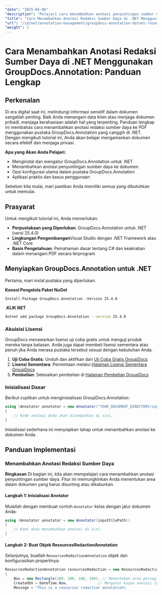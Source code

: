 ```yaml
---
"date": "2025-05-06"
"description": "Pelajari cara menambahkan anotasi penyuntingan sumber daya ke PDF menggunakan GroupDocs.Annotation for .NET. Lindungi informasi sensitif dan tingkatkan keamanan dokumen dengan panduan terperinci ini."
"title": "Cara Menambahkan Anotasi Redaksi Sumber Daya di .NET Menggunakan GroupDocs.Annotation&#58; Panduan Lengkap"
"url": "/id/net/annotation-management/groupdocs-annotation-dotnet-resource-redaction/"
"weight": 1
---
```


# Cara Menambahkan Anotasi Redaksi Sumber Daya di .NET Menggunakan GroupDocs.Annotation: Panduan Lengkap

## Perkenalan

Di era digital saat ini, melindungi informasi sensitif dalam dokumen sangatlah penting. Baik Anda menangani data klien atau menjaga dokumen pribadi, menjaga kerahasiaan adalah hal yang terpenting. Panduan lengkap ini membahas cara menambahkan anotasi redaksi sumber daya ke PDF menggunakan pustaka GroupDocs.Annotation yang canggih di .NET. Dengan mengikuti tutorial ini, Anda akan belajar mengamankan dokumen secara efektif dan menjaga privasi.

**Apa yang Akan Anda Pelajari:**
- Menginstal dan mengatur GroupDocs.Annotation untuk .NET
- Menambahkan anotasi penyuntingan sumber daya ke dokumen
- Opsi konfigurasi utama dalam pustaka GroupDocs.Annotation
- Aplikasi praktis dan kasus penggunaan

Sebelum kita mulai, mari pastikan Anda memiliki semua yang dibutuhkan untuk memulai.

## Prasyarat

Untuk mengikuti tutorial ini, Anda memerlukan:

- **Perpustakaan yang Diperlukan**: GroupDocs.Annotation untuk .NET (versi 25.4.0)
- **Lingkungan Pengembangan**Visual Studio dengan .NET Framework atau .NET Core
- **Basis Pengetahuan**: Pemahaman dasar tentang C# dan keakraban dalam menangani PDF secara terprogram

## Menyiapkan GroupDocs.Annotation untuk .NET

Pertama, mari instal pustaka yang diperlukan.

**Konsol Pengelola Paket NuGet**
```shell
Install-Package GroupDocs.Annotation -Version 25.4.0
```

**\.KLIK NET**
```bash
dotnet add package GroupDocs.Annotation --version 25.4.0
```

### Akuisisi Lisensi

GroupDocs menawarkan lisensi uji coba gratis untuk menguji produk mereka tanpa batasan. Anda juga dapat membeli lisensi sementara atau penuh jika Anda merasa pustaka tersebut sesuai dengan kebutuhan Anda.

1. **Uji Coba Gratis**: Unduh dan aktifkan dari [Uji Coba Gratis GroupDocs](https://releases.groupdocs.com/annotation/net/)
2. **Lisensi Sementara**: Permintaan melalui [Halaman Lisensi Sementara GroupDocs](https://purchase.groupdocs.com/temporary-license/)
3. **Pembelian**: Selesaikan pembelian di [Halaman Pembelian GroupDocs](https://purchase.groupdocs.com/buy)

### Inisialisasi Dasar

Berikut cuplikan untuk menginisialisasi GroupDocs.Annotation:

```csharp
using (Annotator annotator = new Annotator("YOUR_DOCUMENT_DIRECTORY/input.pdf"))
{
    // Kode anotasi Anda akan ditempatkan di sini.
}
```

Inisialisasi sederhana ini menyiapkan tahap untuk menambahkan anotasi ke dokumen Anda.

## Panduan Implementasi

### Menambahkan Anotasi Redaksi Sumber Daya

**Ringkasan**
Di bagian ini, kita akan mempelajari cara menambahkan anotasi penyuntingan sumber daya. Fitur ini memungkinkan Anda menentukan area dalam dokumen yang harus disunting atau dikaburkan.

#### Langkah 1: Inisialisasi Anotator
Mulailah dengan membuat contoh `Annotator` kelas dengan jalur dokumen Anda:

```csharp
using (Annotator annotator = new Annotator(inputFilePath))
{
    // Kami akan menambahkan anotasi di sini.
}
```

#### Langkah 2: Buat Objek ResourcesRedactionAnnotation
Selanjutnya, buatlah `ResourcesRedactionAnnotation` objek dan konfigurasikan propertinya:

```csharp
ResourcesRedactionAnnotation resourcesRedaction = new ResourcesRedactionAnnotation
{
    Box = new Rectangle(100, 100, 100, 100), // Menentukan area persegi panjang untuk penyuntingan
    CreatedOn = DateTime.Now,              // Mengatur kapan anotasi ini dibuat
    Message = "This is a resources redaction annotation\